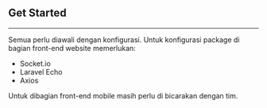 ## Get Started
---
Semua perlu diawali dengan konfigurasi. Untuk konfigurasi package di bagian front-end website memerlukan:
 - Socket.io
 - Laravel Echo
 - Axios

Untuk dibagian front-end mobile masih perlu di bicarakan dengan tim.
